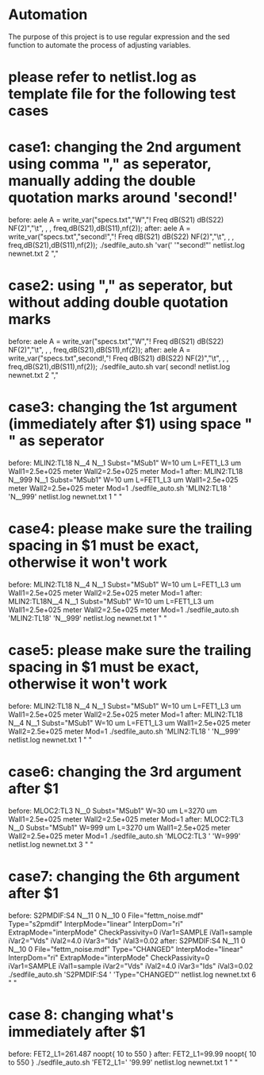 # Automation
The purpose of this project is to use regular expression and the sed function to automate the process of adjusting variables. 

# please refer to netlist.log as template file for the following test cases

# case1: changing the 2nd argument using comma "," as seperator, manually adding the double quotation marks around 'second!'
before:		aele A = write_var("specs.txt","W","! Freq dB(S21) dB(S22) NF(2)","\t", , , freq,dB(S21),dB(S11),nf(2));
after: 		aele A = write_var("specs.txt","second!","! Freq dB(S21) dB(S22) NF(2)","\t", , , freq,dB(S21),dB(S11),nf(2));
./sedfile_auto.sh 'var(' '"second!"' netlist.log newnet.txt 2 ","

# case2: using "," as seperator, but without adding double quotation marks
before:		aele A = write_var("specs.txt","W","! Freq dB(S21) dB(S22) NF(2)","\t", , , freq,dB(S21),dB(S11),nf(2));
after: 		aele A = write_var("specs.txt",second!,"! Freq dB(S21) dB(S22) NF(2)","\t", , , freq,dB(S21),dB(S11),nf(2));
./sedfile_auto.sh var\( second\! netlist.log newnet.txt 2 ","

# case3: changing the 1st argument (immediately after $1) using space " " as seperator
before: 	MLIN2:TL18  N__4 N__1 Subst="MSub1" W=10 um L=FET1_L3 um Wall1=2.5e+025 meter Wall2=2.5e+025 meter Mod=1 
after: 		MLIN2:TL18  N__999 N__1 Subst="MSub1" W=10 um L=FET1_L3 um Wall1=2.5e+025 meter Wall2=2.5e+025 meter Mod=1 
./sedfile_auto.sh 'MLIN2:TL18  ' 'N__999' netlist.log newnet.txt 1 " "

# case4: please make sure the trailing spacing in $1 must be exact, otherwise it won't work
before: 	MLIN2:TL18  N__4 N__1 Subst="MSub1" W=10 um L=FET1_L3 um Wall1=2.5e+025 meter Wall2=2.5e+025 meter Mod=1 
after: 		MLIN2:TL18N__4 N__1 Subst="MSub1" W=10 um L=FET1_L3 um Wall1=2.5e+025 meter Wall2=2.5e+025 meter Mod=1 
./sedfile_auto.sh 'MLIN2:TL18' 'N__999' netlist.log newnet.txt 1 " "

# case5: please make sure the trailing spacing in $1 must be exact, otherwise it won't work
before: 	MLIN2:TL18  N__4 N__1 Subst="MSub1" W=10 um L=FET1_L3 um Wall1=2.5e+025 meter Wall2=2.5e+025 meter Mod=1 
after: 		MLIN2:TL18  N__4 N__1 Subst="MSub1" W=10 um L=FET1_L3 um Wall1=2.5e+025 meter Wall2=2.5e+025 meter Mod=1
./sedfile_auto.sh 'MLIN2:TL18    ' 'N__999' netlist.log newnet.txt 1 " "

# case6: changing the 3rd argument after $1
before: 	MLOC2:TL3  N__0 Subst="MSub1" W=30 um L=3270 um Wall1=2.5e+025 meter Wall2=2.5e+025 meter Mod=1 
after: 		MLOC2:TL3  N__0 Subst="MSub1" W=999 um L=3270 um Wall1=2.5e+025 meter Wall2=2.5e+025 meter Mod=1 
./sedfile_auto.sh 'MLOC2:TL3  ' 'W=999' netlist.log newnet.txt 3 " "

# case7: changing the 6th argument after $1
before: 	S2PMDIF:S4  N__11 0 N__10 0 File="fettm_noise.mdf" Type="s2pmdif" InterpMode="linear" InterpDom="ri" ExtrapMode="interpMode" CheckPassivity=0 iVar1=SAMPLE iVal1=sample iVar2="Vds" iVal2=4.0 iVar3="Ids" iVal3=0.02
after:  	S2PMDIF:S4  N__11 0 N__10 0 File="fettm_noise.mdf" Type="CHANGED" InterpMode="linear" InterpDom="ri" ExtrapMode="interpMode" CheckPassivity=0 iVar1=SAMPLE iVal1=sample iVar2="Vds" iVal2=4.0 iVar3="Ids" iVal3=0.02
./sedfile_auto.sh 'S2PMDIF:S4  ' 'Type="CHANGED"' netlist.log newnet.txt 6 " "

# case 8: changing what's immediately after $1
before: 	FET2_L1=261.487 noopt{ 10 to 550 }
after: 		FET2_L1=99.99 noopt{ 10 to 550 }
./sedfile_auto.sh 'FET2_L1=' '99.99' netlist.log newnet.txt 1 " "